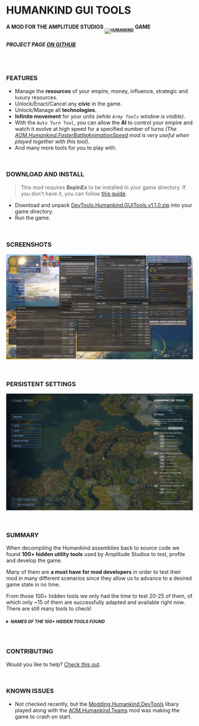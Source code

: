 # **HUMANKIND GUI TOOLS**

**A MOD FOR THE AMPLITUDE STUDIOS <a href="https://humankind.game/" title="Humankind Game Official Website" target="_blank"><sub><sub><img src="https://cdn.sega.co.uk/humankind-game/public/content/media/images/vector/Humankind%20logo.svg" alt="HUMANKIND" height="22px"></sub></sub></a> GAME**

###### **PROJECT PAGE [ON GITHUB](https://github.com/Theadd/Humankind-GUI-Tools)**

<br/>

### **FEATURES**

* Manage the **resources** of your empire, money, influence, strategic and luxury resources.
* Unlock/Enact/Cancel any **civic** in the game.
* Unlock/Manage all **technologies**.
* **Infinite movement** for your units *(while `Army Tools` window is visible)*.
* With the `Auto Turn Tool`, you can allow the **AI** to control your empire and watch it evolve at high speed for a specified number of turns *(The [AOM.Humankind.FasterBattleAnimationSpeed](https://gc2021.com/showthread.php?tid=41) mod is very useful when played together with this tool)*.
* And many more tools for you to play with.

<br/>

### **DOWNLOAD AND INSTALL**

> This mod requires **BepInEx** to be installed in your game directory. If you don't have it, you can follow [this guide](https://gc2021.com/showthread.php?tid=4).

* Download and unpack [DevTools.Humankind.GUITools.v1.1.0.zip](https://github.com/Theadd/Humankind-GUI-Tools/releases/download/v1.1.0/DevTools.Humankind.GUITools.v1.1.0.zip) into your game directory.
* Run the game.

<br/>

### **SCREENSHOTS**

![SCREENSHOT](./images/Showcase.png)

<br/>

### **PERSISTENT SETTINGS**

![GAMEMENU](./images/GameMenu.png)

<br/>

### **SUMMARY**

When decompiling the Humankind assemblies back to source code we found **100+ hidden utility tools** used by Amplitude Studios to test, profile and develop the game.

Many of them are **a must have for mod developers** in order to test their mod in many different scenarios since they allow us to advance to a desired game state in no time.

From those 100+ hidden tools we only had the time to test 20-25 of them, of which only ~15 of them are successfully adapted and available right now. There are still many tools to check!
<h5>
<sup>
<details><summary><strong>NAMES OF THE 100+ HIDDEN TOOLS FOUND</strong></summary>
<blockquote>

`LocalizationFloatingWindow, Widget, ClockWidget, MemoryProfilerWindow, ProfilerWindow, FxComponentEvolveProfilingWindow, FxOutputLayerProfilingWindow, GPUProfilerWindow, GraphicsTools, UnityProfilerLoggingWindow, RenderPipelineAuditWindow, AffinityUtils, AI, AICursor, AirStrikeReport, Archetypes, AudioEvents, AudioScale, Avatar, BattleAI, BattleExternalSupport, BattleParticipants, BattleReport, BiomeAudio, BlackList, CameraMover, CameraSequence, ChallengeRewards, ChallengeViewer, Chat, ChoreographyActions, CityAudio, CivicsUtils, Collectible, Diplomacy, DiplomaticLog, DisplaySettings, DistrictPainter, DownloadableContent, Droppables, EffectMapperDebugger, ostModifierEvaluationDebugger, DescriptorEvaluationDebugger, DistrictEvaluationDebugger, EndGameFlow, EndTurnTimer, FameRankingUtility, FameUtils, Framerate, GameClientConnections, GameClientServer, Ideology, InputFilter, MapEditor, MapSharing, Marketing, Metadata, MilitaryCheats, MinorFaction, ModPlaylist, NarrativeEventDebugger, NetworkStatistics, NetworkSynchronization, OrderStatistics, Physics, Ping, PlayerProfile, Pollution, PresentationCursor, RansackCursor, ReligionUtils, RemoteSandboxes, ResourcesUtils, SessionSlots, SessionUsers, SettlementUtils, SnapshotStatistics, Squadrons, StateShareUtils, StatisticsAndAchievements, Surrender, TechnologyUtils, TerrainAudioModule, TerrainPicking, TimemapDebugger, Trade, TradeNodeUtils, Trophies, TutorialFakeWindow, TutorialInfo, TwitchExtension, WorldGeneration, WorldLifeDebugger, CustomMap, ScenarioEditor, BattleDebug, PawnAnimation, Pawns, CameraLayersWindow, ProceduralTerrainRendererWindow, UIVirtualScreenTester, UISettingsOverlayWindow, UIUtils, AudioOptions, AutoTurn, Dump, EmpireWideConstructionUtils, GameInfo, NetworkDebugger, SandboxStatus, TerritoryUtils`
</blockquote>
</details>
</sup>
</h5>

<br/>

### **CONTRIBUTING**

Would you like to help? [Check this out](/CONTRIBUTING_GUIDE.md).

<br/>

### **KNOWN ISSUES**

* Not checked recently, but the [Modding.Humankind.DevTools](https://github.com/Theadd/Modding.Humankind.DevTools) libary played along with the [AOM.Humankind.Teams](https://gc2021.com/showthread.php?tid=43) mod was making the game to crash on start.
